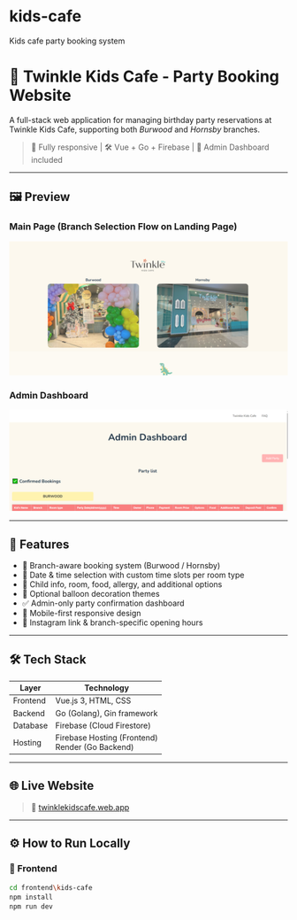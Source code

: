 # kids-cafe
Kids cafe party booking system 

# 🎉 Twinkle Kids Cafe - Party Booking Website

A full-stack web application for managing birthday party reservations at Twinkle Kids Cafe, supporting both *Burwood* and *Hornsby* branches.

> 📱 Fully responsive | 🛠️ Vue + Go + Firebase | 🎈 Admin Dashboard included

---

## 🖼️ Preview

### Main Page  (Branch Selection Flow on Landing Page)
![Main Page](./screenshots/main-page.png)

### Admin Dashboard  
![Admin Dashboard](./screenshots/admin-dashboard.png)

---

## 🚀 Features

- 📍 Branch-aware booking system (Burwood / Hornsby)
- 📅 Date & time selection with custom time slots per room type
- 🧒 Child info, room, food, allergy, and additional options
- 🎈 Optional balloon decoration themes
- ✅ Admin-only party confirmation dashboard
- 📱 Mobile-first responsive design
- 🔗 Instagram link & branch-specific opening hours

---

## 🛠️ Tech Stack

| Layer      | Technology                |
|------------|---------------------------|
| Frontend   | Vue.js 3, HTML, CSS       |
| Backend    | Go (Golang), Gin framework|
| Database   | Firebase (Cloud Firestore)|
| Hosting    | Firebase Hosting (Frontend)<br>Render (Go Backend) |

---

## 🌐 Live Website

> 🔗 [twinklekidscafe.web.app](https://kids-cafe-booking-project.web.app/)

---

## ⚙️ How to Run Locally

### 🔧 Frontend

```bash
cd frontend\kids-cafe
npm install
npm run dev

